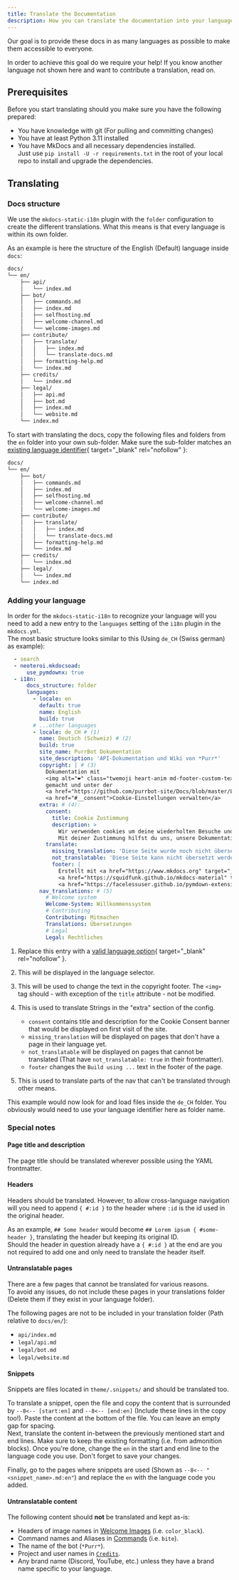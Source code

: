 ```yaml
---
title: Translate the Documentation
description: How you can translate the documentation into your language.
---
```


Our goal is to provide these docs in as many languages as possible to make them accessible to everyone.

In order to achieve this goal do we require your help! If you know another language not shown here and want to contribute a translation, read on.

## Prerequisites

Before you start translating should you make sure you have the following prepared:

- You have knowledge with git (For pulling and committing changes)
- You have at least Python 3.11 installed
- You have MkDocs and all necessary dependencies installed.  
  Just use `pip install -U -r requirements.txt` in the root of your local repo to install and upgrade the dependencies.

## Translating

### Docs structure

We use the `mkdocs-static-i18n` plugin with the `folder` configuration to create the different translations. What this means is that every language is within its own folder.

As an example is here the structure of the English (Default) language inside `docs`:
```txt title="Folder structure"
docs/
└── en/
    ├── api/
    │   └── index.md
    ├── bot/
    │   ├── commands.md
    │   ├── index.md
    │   ├── selfhosting.md
    │   ├── welcome-channel.md
    │   └── welcome-images.md
    ├── contribute/
    │   ├── translate/
    │   │   ├── index.md
    │   │   └── translate-docs.md
    │   ├── formatting-help.md
    │   └── index.md
    ├── credits/
    │   └── index.md
    ├── legal/
    │   ├── api.md
    │   ├── bot.md
    │   ├── index.md
    │   └── website.md
    └── index.md
```

To start with translating the docs, copy the following files and folders from the `en` folder into your own sub-folder. Make sure the sub-folder matches an [existing language identifier][languages]{ target="_blank" rel="nofollow" }:
```txt title="Files to copy over"
docs/
└── en/
    ├── bot/
    │   ├── commands.md
    │   ├── index.md
    │   ├── selfhosting.md
    │   ├── welcome-channel.md
    │   └── welcome-images.md
    ├── contribute/
    │   ├── translate/
    │   │   ├── index.md
    │   │   └── translate-docs.md
    │   ├── formatting-help.md
    │   └── index.md
    ├── credits/
    │   └── index.md
    ├── legal/
    │   └── index.md
    └── index.md
```

### Adding your language

In order for the `mkdocs-static-i18n` to recognize your language will you need to add a new entry to the `languages` setting of the `i18n` plugin in the `mkdocs.yml`.  
The most basic structure looks similar to this (Using `de_CH` (Swiss german) as example):
```yaml title="mkdocs.yml"
  - search
  - neoteroi.mkdocsoad:
      use_pymdownx: true
  - i18n:
      docs_structure: folder
      languages:
        - locale: en
          default: true
          name: English
          build: true
        # ...other languages
        - locale: de_CH # (1)
          name: Deutsch (Schweiz) # (2)
          build: true
          site_name: PurrBot Dokumentation
          site_description: 'API-Dokumentation und Wiki von *Purr*'
          copyright: | # (3)
            Dokumentation mit 
            <img alt="❤" class="twemoji heart-anim md-footer-custom-text" src="https://twemoji.maxcdn.com/v/latest/svg/2764.svg" title="Liebe"> 
            gemacht und unter der
            <a href="https://github.com/purrbot-site/Docs/blob/master/LICENSE" target="_blank">MIT-Lizenz</a> geteilt.<br>
            <a href="#__consent">Cookie-Einstellungen verwalten</a>
          extra: # (4):
            consent:
              title: Cookie Zustimmung
              description: >
                Wir verwenden cookies um deine wiederholten Besuche und Einstellungen zu erkennen, aber auch um die Wirksamkeit unserer Dokumentation und ob Benutzer finden nach was sie suchen zu messen.
                Mit deiner Zustimmung hilfst du uns, unsere Dokumentation zu verbessern.
            translate:
              missing_translation: 'Diese Seite wurde noch nicht übersetzt.'
              not_translatable: 'Diese Seite kann nicht übersetzt werden und ist darum nur auf Englisch verfügbar.'
              footer: |
                Erstellt mit <a href="https://www.mkdocs.org" target="_blank" rel="noopener">MkDocs</a>,
                <a href="https://squidfunk.github.io/mkdocs-material" target="_blank" rel="noopener">Material for MkDocs</a> und
                <a href="https://facelessuser.github.io/pymdown-extensions/" target="_blank" rel="noopener">Pymdown Extensions</a>.
          nav_translations: # (5)
            # Welcome system
            Welcome-System: Willkommenssystem
            # Contributing
            Contributing: Mitmachen
            Translations: Übersetzungen
            # Legal
            Legal: Rechtliches
```

  1. Replace this entry with a [valid language option][languages]{ target="_blank" rel="nofollow" }.
  2. This will be displayed in the language selector.
  3. This will be used to change the text in the copyright footer. The `<img>` tag should - with exception of the `title` attribute - not be modified.
  4. This is used to translate Strings in the "extra" section of the config.  

     - `consent` contains title and description for the Cookie Consent banner that would be displayed on first visit of the site.
     - `missing_translation` will be displayed on pages that don't have a page in their language yet.
     - `not_translatable` will be displayed on pages that cannot be translated (That have `not_translatable: true` in their frontmatter).
     - `footer` changes the `Build using ...` text in the footer of the page.

  5. This is used to translate parts of the nav that can't be translated through other means.

This example would now look for and load files inside the `de_CH` folder. You obviously would need to use your language identifier here as folder name.

### Special notes

#### Page title and description

The page title should be translated wherever possible using the YAML frontmatter.

#### Headers

Headers should be translated. However, to allow cross-language navigation will you need to append `{ #:id }` to the header where `:id` is the id used in the original header.

As an example, `## Some header` would become `## Lorem ipsum { #some-header }`, translating the header but keeping its original ID.  
Should the header in question already have a `{ #:id }` at the end are you not required to add one and only need to translate the header itself.

#### Untranslatable pages

There are a few pages that cannot be translated for various reasons.  
To avoid any issues, do not include these pages in your translations folder (Delete them if they exist in your language folder).

The following pages are not to be included in your translation folder (Path relative to `docs/en/`):

- `api/index.md`
- `legal/api.md`
- `legal/bot.md`
- `legal/website.md`

#### Snippets

Snippets are files located in `theme/.snippets/` and should be translated too.

To translate a snippet, open the file and copy the content that is surrounded by `--8<-- [start:en]` and `--8<-- [end:en]` (Include these lines in the copy too!). Paste the content at the bottom of the file. You can leave an empty gap for spacing.  
Next, translate the content in-between the previously mentioned start and end lines. Make sure to keep the existing formatting (i.e. from admonition blocks). Once you're done, change the `en` in the start and end line to the language code you use. Don't forget to save your changes.

Finally, go to the pages where snippets are used (Shown as `--8<-- "<snippet_name>.md:en"`) and replace the `en` with the language code you added.

#### Untranslatable content

The following content should **not** be translated and kept as-is:

- Headers of image names in [Welcome Images](../../bot/welcome-images.md) (i.e. `color_black`).
- Command names and Aliases in [Commands](../../bot/commands.md) (i.e. `bite`).
- The name of the bot (`*Purr*`).
- Project and user names in [`Credits`](../../credits/index.md).
- Any brand name (Discord, YouTube, etc.) unless they have a brand name specific to your language.

[languages]: https://squidfunk.github.io/mkdocs-material/setup/changing-the-language/#site-language
